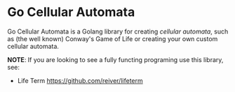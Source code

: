 # Go Cellular Automata

Go Cellular Automata is a Golang library for creating *cellular automata*, such as
(the well known) Conway's Game of Life or creating your own custom cellular automata.

**NOTE**: If you are looking to see a fully functing programing use this library, see:
* Life Term https://github.com/reiver/lifeterm

